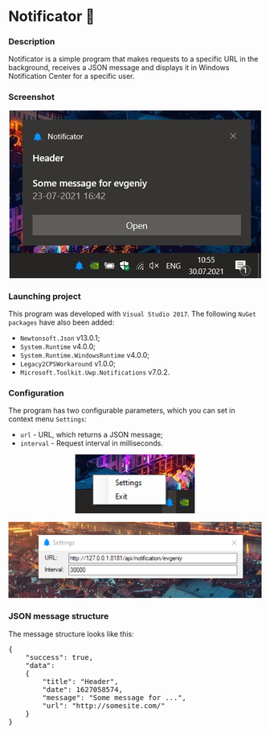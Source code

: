 # Notificator :bell:

### Description
Notificator is a simple program that makes requests to a specific URL in the background, receives a JSON message and displays it in Windows Notification Center for a specific user.

### Screenshot
<p align="center">
  <img src="https://github.com/evgeniy-dammer/Notificator/blob/develop/Screenshots/Notificator1.JPG">
</p>

### Launching project
This program was developed with `Visual Studio 2017`. The following `NuGet packages` have also been added:
 - `Newtonsoft.Json` v13.0.1;
 - `System.Runtime` v4.0.0;
 - `System.Runtime.WindowsRuntime` v4.0.0;
 - `Legacy2CPSWorkaround` v1.0.0;
 - `Microsoft.Toolkit.Uwp.Notifications` v7.0.2.

### Configuration
The program has two configurable parameters, which you can set in context menu `Settings`:
 - `url` - URL, which returns a JSON message;
 - `interval` - Request interval in milliseconds.
 
<p align="center">
  <img src="https://github.com/evgeniy-dammer/Notificator/blob/develop/Screenshots/Notificator2.PNG">
</p>

<p align="center">
  <img src="https://github.com/evgeniy-dammer/Notificator/blob/develop/Screenshots/Notificator3.PNG">
</p>

### JSON message structure
The message structure looks like this:

<pre>
{
    "success": true,
    "data":
    {
        "title": "Header",
        "date": 1627058574,
        "message": "Some message for ...",
        "url": "http://somesite.com/"
    }
}
</pre>
